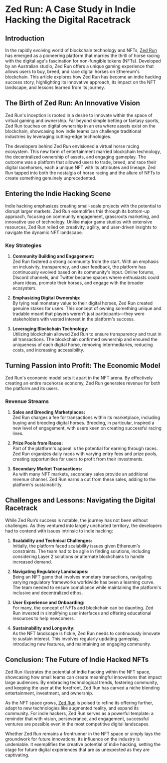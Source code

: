 # Zed Run: A Case Study in Indie Hacking the Digital Racetrack

## Introduction

In the rapidly evolving world of blockchain technology and NFTs, [Zed Run](https://zed.run) has emerged as a pioneering platform that marries the thrill of horse racing with the digital age's fascination for non-fungible tokens (NFTs). Developed by an Australian studio, Zed Run offers a unique gaming experience that allows users to buy, breed, and race digital horses on Ethereum's blockchain. This article explores how Zed Run has become an indie hacking success story, highlighting its innovative approach, its impact on the NFT landscape, and lessons learned from its journey.

## The Birth of Zed Run: An Innovative Vision

Zed Run's inception is rooted in a desire to innovate within the space of virtual gaming and ownership. Far beyond simple betting or fantasy sports, Zed Run touches on digital ownership in an era where assets exist on the blockchain, showcasing how indie teams can challenge traditional industries by leveraging cutting-edge technologies.

The developers behind Zed Run envisioned a virtual horse racing ecosystem. This new form of entertainment married blockchain technology, the decentralized ownership of assets, and engaging gameplay. The outcome was a platform that allowed users to trade, breed, and race their digital racehorses, each a unique NFT with its attributes and lineage. Zed Run tapped into both the nostalgia of horse racing and the allure of NFTs to create something genuinely unprecedented.

## Entering the Indie Hacking Scene

Indie hacking emphasizes creating small-scale projects with the potential to disrupt larger markets. Zed Run exemplifies this through its bottom-up approach, focusing on community engagement, grassroots marketing, and innovative use of technology. Unlike major game studios with extensive resources, Zed Run relied on creativity, agility, and user-driven insights to navigate the dynamic NFT landscape.

### Key Strategies

1. **Community Building and Engagement:**  
   Zed Run fostered a strong community from the start. With an emphasis on inclusivity, transparency, and user feedback, the platform has continuously evolved based on its community's input. Online forums, Discord channels, and Twitter became spaces where enthusiasts could share ideas, promote their horses, and engage with the broader ecosystem.

2. **Emphasizing Digital Ownership:**  
   By tying real monetary value to their digital horses, Zed Run created genuine stakes for users. This concept of owning something unique and tradable meant that players weren't just participants—they were stakeholders with vested interest in the platform's success.

3. **Leveraging Blockchain Technology:**  
   Utilizing blockchain allowed Zed Run to ensure transparency and trust in all transactions. The blockchain confirmed ownership and ensured the uniqueness of each digital horse, removing intermediaries, reducing costs, and increasing accessibility.

## Turning Passion into Profit: The Economic Model

Zed Run's economic model sets it apart in the NFT arena. By effectively creating an entire racehorse economy, Zed Run generates revenue for both the platform and its users.

### Revenue Streams

1. **Sales and Breeding Marketplaces:**  
   Zed Run charges a fee for transactions within its marketplace, including buying and breeding digital horses. Breeding, in particular, inspired a new level of engagement, with users keen on creating successful racing lines.

2. **Prize Pools from Races:**  
   Part of the platform's appeal is the potential for earning through races. Zed Run organizes daily races with varying entry fees and prize pools, creating opportunities for users to profit from their investments.

3. **Secondary Market Transactions:**  
   As with many NFT markets, secondary sales provide an additional revenue channel. Zed Run earns a cut from these sales, adding to the platform's sustainability.

## Challenges and Lessons: Navigating the Digital Racetrack

While Zed Run’s success is notable, the journey has not been without challenges. As they ventured into largely uncharted territory, the developers had to contend with issues intrinsic to indie hacking:

1. **Scalability and Technical Challenges:**  
   Initially, the platform faced scalability issues given Ethereum's constraints. The team had to be agile in finding solutions, including considering Layer 2 solutions or alternate blockchains to handle increased demand.

2. **Navigating Regulatory Landscapes:**  
   Being an NFT game that involves monetary transactions, navigating varying regulatory frameworks worldwide has been a learning curve. The team needed to ensure compliance while maintaining the platform's inclusive and decentralized ethos.

3. **User Experience and Onboarding:**  
   For many, the concept of NFTs and blockchain can be daunting. Zed Run invested in simplifying user interfaces and offering educational resources to help newcomers.

4. **Sustainability and Longevity:**  
   As the NFT landscape is fickle, Zed Run needs to continuously innovate to sustain interest. This involves regularly updating gameplay, introducing new features, and maintaining an engaging community.

## Conclusion: The Future of Indie Hacked NFTs

Zed Run illustrates the potential of indie hacking within the NFT space, showcasing how small teams can create meaningful innovations that impact large audiences. By embracing technological trends, fostering community, and keeping the user at the forefront, Zed Run has carved a niche blending entertainment, investment, and ownership.

As the NFT space grows, [Zed Run](https://zed.run) is poised to refine its offering further, adapt to new technologies like augmented reality, and expand its community. For indie hackers, Zed Run serves as a powerful template: a reminder that with vision, perseverance, and engagement, successful ventures are possible even in the most competitive digital landscapes.

Whether Zed Run remains a frontrunner in the NFT space or simply lays the groundwork for future innovations, its influence on the industry is undeniable. It exemplifies the creative potential of indie hacking, setting the stage for future digital experiences that are as unexpected as they are captivating.